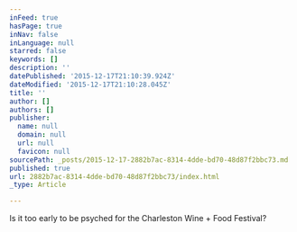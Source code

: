 ```yaml
---
inFeed: true
hasPage: true
inNav: false
inLanguage: null
starred: false
keywords: []
description: ''
datePublished: '2015-12-17T21:10:39.924Z'
dateModified: '2015-12-17T21:10:28.045Z'
title: ''
author: []
authors: []
publisher:
  name: null
  domain: null
  url: null
  favicon: null
sourcePath: _posts/2015-12-17-2882b7ac-8314-4dde-bd70-48d87f2bbc73.md
published: true
url: 2882b7ac-8314-4dde-bd70-48d87f2bbc73/index.html
_type: Article

---
```

Is it too early to be psyched for the Charleston Wine + Food Festival?